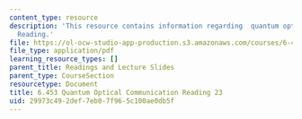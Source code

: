 ```yaml
---
content_type: resource
description: 'This resource contains information regarding  quantum optical communication:
  Reading.'
file: https://ol-ocw-studio-app-production.s3.amazonaws.com/courses/6-453-quantum-optical-communication-fall-2016/29973c492def7eb07f965c100ae0db5f_MIT6_453F16_Lect23_Notes.pdf
file_type: application/pdf
learning_resource_types: []
parent_title: Readings and Lecture Slides
parent_type: CourseSection
resourcetype: Document
title: 6.453 Quantum Optical Communication Reading 23
uid: 29973c49-2def-7eb0-7f96-5c100ae0db5f
---
```


